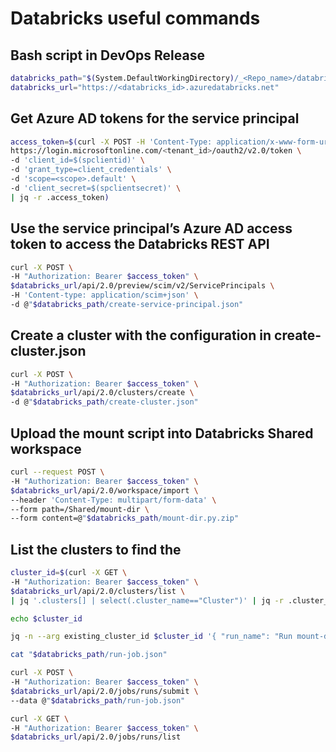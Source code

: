 # Databricks useful commands

## Bash script in DevOps Release
```bash
databricks_path="$(System.DefaultWorkingDirectory)/_<Repo_name>/databricks-scripts/"
databricks_url="https://<databricks_id>.azuredatabricks.net"
```

## Get Azure AD tokens for the service principal
```bash
access_token=$(curl -X POST -H 'Content-Type: application/x-www-form-urlencoded' \
https://login.microsoftonline.com/<tenant_id>/oauth2/v2.0/token \
-d 'client_id=$(spclientid)' \
-d 'grant_type=client_credentials' \
-d 'scope=<scope>.default' \
-d 'client_secret=$(spclientsecret)' \
| jq -r .access_token)
```

## Use the service principal’s Azure AD access token to access the Databricks REST API
```bash
curl -X POST \
-H "Authorization: Bearer $access_token" \
$databricks_url/api/2.0/preview/scim/v2/ServicePrincipals \
-H 'Content-type: application/scim+json' \
-d @"$databricks_path/create-service-principal.json"
```

## Create a cluster with the configuration in create-cluster.json
```bash
curl -X POST \
-H "Authorization: Bearer $access_token" \
$databricks_url/api/2.0/clusters/create \
-d @"$databricks_path/create-cluster.json"
```

## Upload the mount script into Databricks Shared workspace
```bash
curl --request POST \
-H "Authorization: Bearer $access_token" \
$databricks_url/api/2.0/workspace/import \
--header 'Content-Type: multipart/form-data' \
--form path=/Shared/mount-dir \
--form content=@"$databricks_path/mount-dir.py.zip"
```

## List the clusters to find the 
```bash
cluster_id=$(curl -X GET \
-H "Authorization: Bearer $access_token" \
$databricks_url/api/2.0/clusters/list \
| jq '.clusters[] | select(.cluster_name=="Cluster")' | jq -r .cluster_id)

echo $cluster_id

jq -n --arg existing_cluster_id $cluster_id '{ "run_name": "Run mount-dir", "existing_cluster_id": $existing_cluster_id, "notebook_task": { "notebook_path": "/Shared/mount-dir" } }' > "$databricks_path/run-job.json"

cat "$databricks_path/run-job.json"

curl -X POST \
-H "Authorization: Bearer $access_token" \
$databricks_url/api/2.0/jobs/runs/submit \
--data @"$databricks_path/run-job.json"

curl -X GET \
-H "Authorization: Bearer $access_token" \
$databricks_url/api/2.0/jobs/runs/list
```